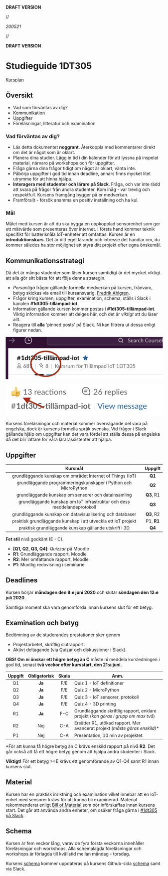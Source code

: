 **DRAFT VERSION**

//

*200521*

//

**DRAFT VERSION**



# Studieguide 1DT305

[Kursplan](https://kursplan.lnu.se/kursplaner/kursplan-1DT305-1.pdf)


## Översikt

- Vad som förväntas av dig?
- Kommunikation
- Uppgifter
- Föreläsningar, litteratur och examination


### Vad förväntas av dig?

- Läs detta dokumentet **noggrant**. Återkoppla med kommentarer direkt om det är något som är oklart.
- Planera dina studier. Lägg in tid i din kalender för att lyssna på inspelat material, närvaro på workshops och för uppgifter.
- Fråga gärna dina frågor tidigt om något är oklart, vänta inte.
- Påbörja uppgifter i god tid innan deadline, annars finns mycket litet utrymme för att hinna hjälpa.
- **Interagera med studenter och lärare på Slack**. Fråga, och var inte rädd att svara på frågor från andra studenter. Kom ihåg - var trevlig och respektfull. Kursens framgång bygger på er medverkan.
- Framförallt - försök anamma en positiv inställning och ha kul.


### Mål

Målet med kursen är att du ska bygga en uppkopplad sensorenhet som ger ett mätvärde som presenteras över internet. I första hand kommer teknik specifikt för batterisnåla IoT-enheter att omfattas. Kursen är en **introduktionskurs**. Det är ditt eget lärande och intresse det handlar om, du kommer således ha stor möjlighet att styra ditt projekt efter egna önskemål.



## Kommunikationsstrategi

Då det är många studenter som läser kursen samtidigt är det mycket viktigt att alla gör sitt bästa för att följa denna strategin.

- *Personliga* frågor gällande formella medverkan på kursen, frånvaro, betyg skickas via email till kursansvarig, [Fredrik Ahlgren](mailto:fredrik.ahlgren@lnu.se).
- Frågor kring kursen, uppgifter, examination, schema, ställs i Slack i kanalen **#1dt305-tillämpad-iot**.
- Information gällande kursen kommer postas i **#1dt305-tillämpad-iot**. Viktig information kommer att delges här, och det är _viktigt_ att du läser allt.
- Reagera till **alla** 'pinned posts' på Slack. Ni kan filtrera ut dessa enligt figurer nedan.

![pinned-posts](pinned-posts.png)

![reactions](reactions.png)

Kursens föreläsningar och material kommer övervägande del vara på engelska, dock är kursens formella språk svenska. Vid frågor i Slack gällande hjälp om uppgifter kan det vara fördel att ställa dessa på engelska då det blir lättare för våra lärarassistenter att hjälpa.


## Uppgifter


| Kursmål			| Uppgift |
| :---: | :---: |
| grundläggande kunskap om området Internet of Things (IoT) | **Q1**
| grundläggande programmeringskunskaper i Python och MicroPython | **Q2**
| grundläggande kunskap om sensorer och datainsamling | **Q3**, R1
|  grundläggande kunskap om IoT­ infrastruktur och dess meddelandeprotokoll | **Q3**
| grundläggande kunskap om datavisualisering och databaser | **Q3**, R2
| praktisk grundläggande kunskap i att utveckla ett IoT­ projekt | P1, **R1**
| praktisk grundläggande kunskap gällande utskrift i 3D | **Q4**

**Fet stil** nivå godkänt (E - C).

<!---
**Q** = Quiz, **R** = Project report, **P** = Presentation.
--->

* **[Q1, Q2, Q3, Q4]**: *Quizzar* på Moodle
* **R1**: Grundläggande rapport, Moodle
* **R2**: Mer omfattande rapport, Moodle
* **P1**: Muntlig redovisning i seminarie


## Deadlines

Kursen börjar **måndagen den 8:e juni 2020** och slutar **söndagen den 12:e juli 2020**.

Samtliga moment ska vara genomförda innan kursens slut för ett betyg.


## Examination och betyg

Bedömning av de studerandes prestationer sker genom

- Projektarbetet, skriftlig slutrapport.
- Aktivt deltagande (via Quizar och diskussioner i Slack).

**OBS! Om ni önskar ett högre betyg än C** måste ni meddela kursledningen i god tid, senast **två veckor efter kursstart, den 21:a juni.**


| Uppgift | Obligatorisk | Skala | Anm. |
| :---:	| :---: | :---: | --- |
| Q1 | **Ja**	| F/E | 	Quiz 1 - IoT definitioner
| Q2 | **Ja**	| F/E |	Quiz 2 - MicroPython
| Q3 | **Ja**	| F/E |	Quiz 3 - IoT sensorer, protokoll
| Q4 | **Ja**	| F/E |	Quiz 4 - 3D printing
| R1 | **Ja** | F-C | Grundläggande skriftlig rapport, enklare projekt (*kan göras i grupp om max två*)
| R2 | Nej | C-A | Ersätter R1, utökad rapport. Mer avancerat projekt (*måste göras enskild)**
| P1 | Nej | C-A | Presentation, 10 min av projektet.

*För att kunna få högre betyg än C krävs enskild rapport på nivå **R2**. Det går också att få ett högre betyg genom att hjälpa andra studenter i Slack.

**Viktigt!** För ett betyg >=E krävs ett genomförande av Q1-Q4 samt R1 innan kursens slut.



## Material

Kursen har en praktisk inriktning och examination vilket innebär att en IoT-enhet med sensorer krävs för att kunna bli examinerad. Material rekommenderat enligt [Bill of Material](BOM-md) som bör införskaffas innan kursens start. Det går att använda andra enheter, om osäker fråga gärna i [#1dt305 på Slack](coursepress.slack.com).

## Schema

Kursen är fem veckor lång, varav de fyra första veckorna innehåller föreläsningar och workshops. Alla schemalagda föreläsningar och workshops är förlagda till kvällstid mellan måndag - torsdag.

Kursens [schema](planning.md) kommer uppdateras på kursens Github-sida [schema](planning.md) samt via Slack. 



